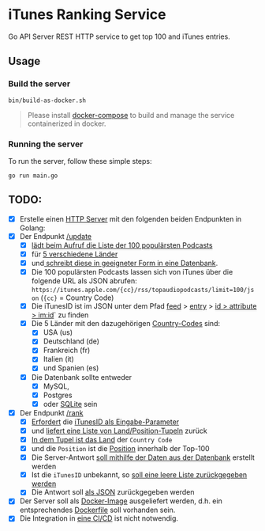 # iTunes Ranking Service

Go API Server REST HTTP service to get top 100 and iTunes entries.

## Usage

### Build the server

```shell
bin/build-as-docker.sh
```

> Please install [docker-compose](https://docs.docker.com/compose/) to build and manage the service containerized in docker.

### Running the server

To run the server, follow these simple steps:

```shell
go run main.go
```

## TODO:

* [x] Erstelle einen [HTTP Server](main.go) mit den folgenden beiden Endpunkten in Golang:
* [x] Der Endpunkt [/update](api/routers.go#L45) 
    * [x] [lädt beim Aufruf die Liste der 100 populärsten Podcasts](itunes/service.go#L35)  
    * [x] für [5 verschiedene Länder](itunes/country.go#L5)
    * [x] und[ schreibt diese in geeigneter Form in eine Datenbank](itunes/service.go#L95).
    * [x] Die 100 populärsten Podcasts lassen sich von iTunes über die folgende URL als JSON
      abrufen: `https://itunes.apple.com/{cc}/rss/topaudiopodcasts/limit=100/json` (`{cc}` = Country Code)
    * [x] Die iTunesID ist im JSON unter dem Pfad [feed](itunes/feed.go) > [entry](itunes/entry.go) > [id > attribute > im:id](itunes/id.go)` zu finden
    * [x] Die 5 Länder mit den dazugehörigen [Country-Codes](itunes/country.go#L5) sind:
        * [x] USA (us)
        * [x] Deutschland (de)
        * [x] Frankreich (fr)
        * [x] Italien (it)
        * [x] und Spanien (es)
    * [x] Die Datenbank sollte entweder
      * [x] MySQL, 
      * [x] Postgres
      * [x] oder [SQLite](itunes/service.go#L24) sein
* [x] Der Endpunkt [/rank](api/routers.go#L38) 
  * [x] [Erfordert](api/api.go#L54) die [iTunesID als Eingabe-Parameter](api/routers.go#L38) 
  * [x] und [liefert eine Liste von Land/Position-Tupeln](api/api.go#L91) zurück
  * [x] [In dem Tupel ist das Land](itunes/service.go#L124) der `Country Code` 
  * [x] und die `Position` ist die [Position](itunes/rank-result.go) innerhalb der Top-100
  * [x] Die Server-Antwort [soll mithilfe der Daten aus der Datenbank](itunes/service.go#L116) erstellt werden
  * [x] Ist die `iTunesID` unbekannt, so [soll eine leere Liste zurückgegeben werden](api/api.go#L54)
  * [x] Die Antwort soll [als JSON](api/api.go#L46) zurückgegeben werden
* [x] Der Server soll als [Docker-Image](bin/build-as-docker.sh) ausgeliefert werden, d.h. ein entsprechendes [Dockerfile](Dockerfile) soll vorhanden sein. 
* [x] Die Integration in [eine CI/CD](.github/workflows/go.yml) ist nicht notwendig.
